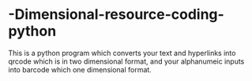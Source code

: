 # -Dimensional-resource-coding-python
This is a python program which converts your text and hyperlinks into qrcode which is in two dimensional format, and your alphanumeic inputs into barcode which one dimensional format.
